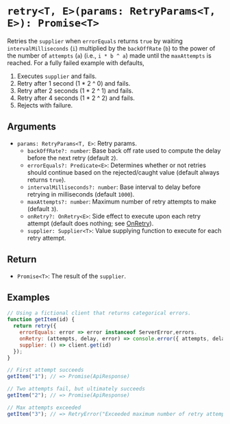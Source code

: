 # `retry<T, E>(params: RetryParams<T, E>): Promise<T>`

Retries the `supplier` when `errorEquals` returns `true` by waiting `intervalMilliseconds` (`i`) multiplied by the `backOffRate` (`b`) to the power of the number of `attempts` (`a`) (i.e., `i * b ^ a`) made until the `maxAttempts` is reached. For a fully failed example with defaults,

1. Executes `supplier` and fails.
1. Retry after 1 second (1 * 2 ^ 0) and fails.
1. Retry after 2 seconds (1 * 2 ^ 1) and fails.
1. Retry after 4 seconds (1 * 2 ^ 2) and fails.
1. Rejects with failure.

## Arguments

* `params: RetryParams<T, E>`: Retry params.
  * `backOffRate?: number`: Base back off rate used to compute the delay before the next retry (default `2`).
  * `errorEquals?: Predicate<E>`: Determines whether or not retries should continue based on the rejected/caught value (default always returns `true`).
  * `intervalMilliseconds?: number`: Base interval to delay before retrying in milliseconds (default `1000`).
  * `maxAttempts?: number`: Maximum number of retry attempts to make (default `3`).
  * `onRetry?: OnRetry<E>`: Side effect to execute upon each retry attempt (default does nothing; see [OnRetry][]).
  * `supplier: Supplier<T>`: Value supplying function to execute for each retry attempt.

## Return

* `Promise<T>`: The result of the `supplier`.

## Examples

```javascript
// Using a fictional client that returns categorical errors.
function getItem(id) {
  return retry({
    errorEquals: error => error instanceof ServerError,errors.
    onRetry: (attempts, delay, error) => console.error({ attempts, delay, error }),
    supplier: () => client.get(id)
  });
}

// First attempt succeeds
getItem("1"); // => Promise(ApiResponse)

// Two attempts fail, but ultimately succeeds
getItem("2"); // => Promise(ApiResponse)

// Max attempts exceeded
getItem("3"); // => RetryError("Exceeded maximum number of retry attempts 3")
```

[OnRetry]: ../src/retry/OnRetry.ts
